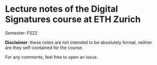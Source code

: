 # Lecture notes of the Digital Signatures course at ETH Zurich
Semester: FS22

**Disclaimer**: these notes are not intended to be absolutely formal, neither are they self-contained for the course.

For any comments, feel free to open an issue.
